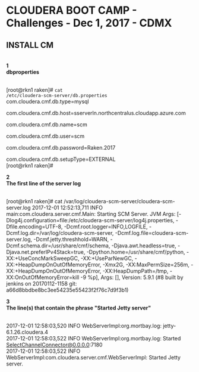 <h1>CLOUDERA BOOT CAMP - Challenges - Dec 1, 2017 - CDMX</h1>

<h2>INSTALL CM</h2>

<br>
<b>1</b><br>
<b>dbproperties</b><br>
<br>


[root@rkn1 raken]# <code>cat /etc/cloudera-scm-server/db.properties</code><br>
com.cloudera.cmf.db.type=mysql<br>

com.cloudera.cmf.db.host=sserverln.northcentralus.cloudapp.azure.com<br>

com.cloudera.cmf.db.name=scm<br>

com.cloudera.cmf.db.user=scm<br>

com.cloudera.cmf.db.password=Raken.2017<br>

com.cloudera.cmf.db.setupType=EXTERNAL<br>
[root@rkn1 raken]# <br>

<b>2</b><br>
<b>The first line of the server log</b><br>
<br>

[root@rkn1 raken]# cat /var/log/cloudera-scm-server/cloudera-scm-server.log
2017-12-01 12:52:13,711 INFO main:com.cloudera.server.cmf.Main: Starting SCM Server. JVM Args: [-Dlog4j.configuration=file:/etc/cloudera-scm-server/log4j.properties, -Dfile.encoding=UTF-8, -Dcmf.root.logger=INFO,LOGFILE, -Dcmf.log.dir=/var/log/cloudera-scm-server, -Dcmf.log.file=cloudera-scm-server.log, -Dcmf.jetty.threshhold=WARN, -Dcmf.schema.dir=/usr/share/cmf/schema, -Djava.awt.headless=true, -Djava.net.preferIPv4Stack=true, -Dpython.home=/usr/share/cmf/python, -XX:+UseConcMarkSweepGC, -XX:+UseParNewGC, -XX:+HeapDumpOnOutOfMemoryError, -Xmx2G, -XX:MaxPermSize=256m, -XX:+HeapDumpOnOutOfMemoryError, -XX:HeapDumpPath=/tmp, -XX:OnOutOfMemoryError=kill -9 %p], Args: [], Version: 5.9.1 (#8 built by jenkins on 20170112-1158 git: a66d8bbdbe8bc3ee54235e55423f2f76c7d9f3b1)


<b>3</b><br>
<b>The line(s) that contain the phrase "Started Jetty server"</b><br>
<br>

2017-12-01 12:58:03,520 INFO WebServerImpl:org.mortbay.log: jetty-6.1.26.cloudera.4<br>
2017-12-01 12:58:03,522 INFO WebServerImpl:org.mortbay.log: Started SelectChannelConnector@0.0.0.0:7180<br>
2017-12-01 12:58:03,522 INFO WebServerImpl:com.cloudera.server.cmf.WebServerImpl: Started Jetty server.<br>



